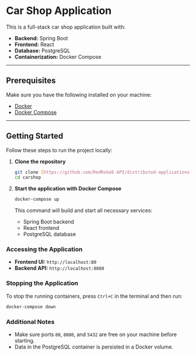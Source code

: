 # Car Shop Application

This is a full-stack car shop application built with:

- **Backend:** Spring Boot
- **Frontend:** React
- **Database:** PostgreSQL
- **Containerization:** Docker Compose

---

## Prerequisites

Make sure you have the following installed on your machine:

- [Docker](https://docs.docker.com/get-docker/)
- [Docker Compose](https://docs.docker.com/compose/install/)

---

## Getting Started

Follow these steps to run the project locally:

1.  **Clone the repository**

    ```bash
    git clone [https://github.com/RedRoSeE-API/distributed-applications-se.git](https://github.com/RedRoSeE-API/distributed-applications-se.git)
    cd carshop
    ```

2.  **Start the application with Docker Compose**

    ```bash
    docker-compose up
    ```

    This command will build and start all necessary services:

    * Spring Boot backend
    * React frontend
    * PostgreSQL database

### Accessing the Application

* **Frontend UI:** `http://localhost:80`
* **Backend API:** `http://localhost:8080`

### Stopping the Application

To stop the running containers, press `Ctrl+C` in the terminal and then run:

```bash
docker-compose down
```

### Additional Notes

* Make sure ports `80`, `8080`, and `5432` are free on your machine before starting.
* Data in the PostgreSQL container is persisted in a Docker volume.